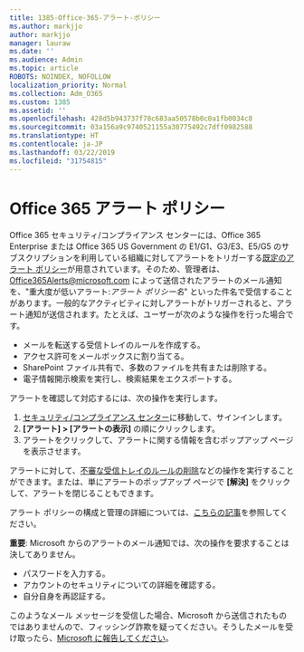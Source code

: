 ```yaml
---
title: 1385-Office-365-アラート-ポリシー
ms.author: markjjo
author: markjjo
manager: lauraw
ms.date: ''
ms.audience: Admin
ms.topic: article
ROBOTS: NOINDEX, NOFOLLOW
localization_priority: Normal
ms.collection: Adm_O365
ms.custom: 1385
ms.assetid: ''
ms.openlocfilehash: 428d5b943737f78c683aa50578b0c0a1fb0034c8
ms.sourcegitcommit: 03a156a9c9740521155a30775492c7dff0982588
ms.translationtype: HT
ms.contentlocale: ja-JP
ms.lasthandoff: 03/22/2019
ms.locfileid: "31754815"
---
```

# <a name="office-365-alert-policies"></a>Office 365 アラート ポリシー

Office 365 セキュリティ/コンプライアンス センターには、Office 365 Enterprise または Office 365 US Government の E1/G1、G3/E3、E5/G5 のサブスクリプションを利用している組織に対してアラートをトリガーする[既定のアラート ポリシー](https://docs.microsoft.com/office365/securitycompliance/alert-policies#default-alert-policies)が用意されています。そのため、管理者は、Office365Alerts@microsoft.com によって送信されたアラートのメール通知を、"重大度が低いアラート:*アラート ポリシー名*" といった件名で受信することがあります。一般的なアクティビティに対しアラートがトリガーされると、アラート通知が送信されます。たとえば、ユーザーが次のような操作を行った場合です。

- メールを転送する受信トレイのルールを作成する。
- アクセス許可をメールボックスに割り当てる。
- SharePoint ファイル共有で、多数のファイルを共有または削除する。
- 電子情報開示検索を実行し、検索結果をエクスポートする。
 
アラートを確認して対応するには、次の操作を実行します。

1. [セキュリティ/コンプライアンス センター](https://protection.office.com)に移動して、サインインします。
2. **[アラート] > [アラートの表示]** の順にクリックします。
3. アラートをクリックして、アラートに関する情報を含むポップアップ ページを表示させます。

アラートに対して、[不審な受信トレイのルールの削除](https://docs.microsoft.com/office365/securitycompliance/responding-to-a-compromised-email-account)などの操作を実行することができます。または、単にアラートのポップアップ ページで **[解決]** をクリックして、アラートを閉じることもできます。

アラート ポリシーの構成と管理の詳細については、[こちらの記事](https://docs.microsoft.com/office365/securitycompliance/alert-policies)を参照してください。

**重要**: Microsoft からのアラートのメール通知では、次の操作を要求することは決してありません。

- パスワードを入力する。
- アカウントのセキュリティについての詳細を確認する。
- 自分自身を再認証する。

このようなメール メッセージを受信した場合、Microsoft から送信されたものではありませんので、フィッシング詐欺を疑ってください。そうしたメールを受け取ったら、[Microsoft に報告してください](https://docs.microsoft.com/office365/SecurityCompliance/report-junk-email-and-phishing-scams-in-outlook-on-the-web-eop)。